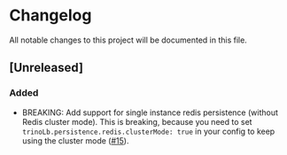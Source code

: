 # Changelog

All notable changes to this project will be documented in this file.

## [Unreleased]

### Added

- BREAKING: Add support for single instance redis persistence (without Redis cluster mode).
  This is breaking, because you need to set `trinoLb.persistence.redis.clusterMode: true` in your config to keep using the cluster mode ([#15]).

[#15]: https://github.com/stackabletech/trino-lb/pull/15
